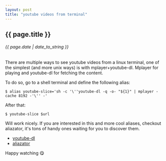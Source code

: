 ```yaml
---
layout: post
title: "youtube videos from terminal"
---
```


## {{ page.title }}

###### {{ page.date | date_to_string }}

There are multiple ways to see youtube videos from a linux terminal, one of the simplest (and more unix ways) is with mplayer+youtube-dl. Mplayer for playing and youtube-dl for fetching the content.

To do so, go to a shell terminal and define the following alias:

    $ alias youtube-slice='sh -c '\''youtube-dl -q -o- "${1}" | mplayer -cache 8192 -'\'' -'

After that:

    $ youtube-slice $url

Will work nicely. If you are interested in this and more cool aliases, checkout aliazator, it's tons of handy ones waiting for you to discover them.

 - [youtube-dl](http://rg3.github.io/youtube-dl/download.html)
 - [aliazator](https://github.com/javier-lopez/shundle-plugins/tree/master/aliazator)

Happy watching &#128523;
